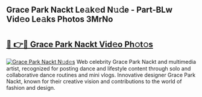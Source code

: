 ## Grace Park Nackt Le𝚊k𝚎d N𝚞𝚍e - Part-BLw Vid𝚎o Le𝚊ks Photos 3MrNo

# <h2><a href="http://fb5f6d.evod.top/?m=Grace+Park+Nackt">🔗 👉🔴 Grace Park Nackt Vid𝚎o Ph𝚘t𝚘s</a></h2>

[![Grace Park Nackt N𝚞d𝚎s](https://i.imgur.com/8V9OHl7.gif)](http://fb5f6d.evod.top/?m=Grace+Park+Nackt)
Web celebrity Grace Park Nackt and multimedia artist, recognized for posting dance and lifestyle content through solo and collaborative dance routines and mini vlogs. Innovative designer Grace Park Nackt, known for their creative vision and contributions to the world of fashion and design. 
